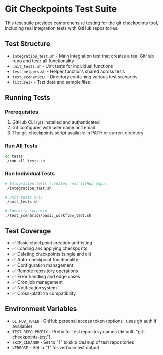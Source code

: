 # Git Checkpoints Test Suite

This test suite provides comprehensive testing for the git-checkpoints tool, including real integration tests with GitHub repositories.

## Test Structure

- `integration_test.sh` - Main integration test that creates a real GitHub repo and tests all functionality
- `unit_tests.sh` - Unit tests for individual functions
- `test_helpers.sh` - Helper functions shared across tests
- `test_scenarios/` - Directory containing various test scenarios
- `fixtures/` - Test data and sample files

## Running Tests

### Prerequisites

1. GitHub CLI (`gh`) installed and authenticated
2. Git configured with user name and email
3. The git-checkpoints script available in PATH or current directory

### Run All Tests

```bash
cd tests
./run_all_tests.sh
```

### Run Individual Tests

```bash
# Integration tests (creates real GitHub repo)
./integration_test.sh

# Unit tests only
./unit_tests.sh

# Specific scenario
./test_scenarios/basic_workflow_test.sh
```

## Test Coverage

- ✅ Basic checkpoint creation and listing
- ✅ Loading and applying checkpoints
- ✅ Deleting checkpoints (single and all)
- ✅ Auto-checkpoint functionality
- ✅ Configuration management
- ✅ Remote repository operations
- ✅ Error handling and edge cases
- ✅ Cron job management
- ✅ Notification system
- ✅ Cross-platform compatibility

## Environment Variables

- `GITHUB_TOKEN` - GitHub personal access token (optional, uses gh auth if available)
- `TEST_REPO_PREFIX` - Prefix for test repository names (default: "git-checkpoints-test")
- `SKIP_CLEANUP` - Set to "1" to skip cleanup of test repositories
- `VERBOSE` - Set to "1" for verbose test output
